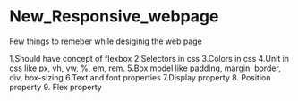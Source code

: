 # New_Responsive_webpage

Few things to remeber while desiginig the web page

1.Should have concept of flexbox
2.Selectors in css
3.Colors in css
4.Unit in css like px, vh, vw, %, em, rem. 
5.Box model like padding, margin, border, div, box-sizing
6.Text and font properties
7.Display property
8. Position property
9. Flex property
